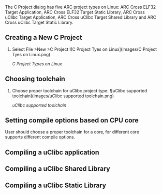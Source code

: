 The C Project dialog has five ARC project types on Linux:  ARC Cross ELF32
Target Application, ARC Cross ELF32 Target Static Library,   ARC Cross uClibc
Target Application, ARC Cross uClibc Target Shared Library and ARC Cross uClibc
Target Static Library.


Creating a New C Project
------------------------

1. Select File >New >C Project
    ![C Project Tyes on Linux](images/C Project Tyes on Linux.png)

    _C Project Types on Linux_


Choosing toolchain
------------------

1. Choose proper toolchain for uClibc project type.
    ![uClibc supported toolchain](images/uClibc supported toolchain.png)

    _uClibc supported toolchain_


Setting compile options based on CPU core
-----------------------------------------
User should choose a proper toolchain for a core, for different core supports different compile options.

Compiling a uClibc application
------------------------------


Compiling a uClibc Shared Library
---------------------------------


Compiling a uClibc Static Library
---------------------------------

